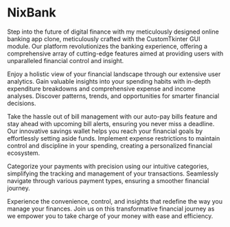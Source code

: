 # NixBank
Step into the future of digital finance with my meticulously designed online banking app clone, meticulously crafted with the CustomTkinter GUI module. Our platform revolutionizes the banking experience, offering a comprehensive array of cutting-edge features aimed at providing users with unparalleled financial control and insight.

Enjoy a holistic view of your financial landscape through our extensive user analytics. Gain valuable insights into your spending habits with in-depth expenditure breakdowns and comprehensive expense and income analyses. Discover patterns, trends, and opportunities for smarter financial decisions.

Take the hassle out of bill management with our auto-pay bills feature and stay ahead with upcoming bill alerts, ensuring you never miss a deadline. Our innovative savings wallet helps you reach your financial goals by effortlessly setting aside funds. Implement expense restrictions to maintain control and discipline in your spending, creating a personalized financial ecosystem.

Categorize your payments with precision using our intuitive categories, simplifying the tracking and management of your transactions. Seamlessly navigate through various payment types, ensuring a smoother financial journey.

Experience the convenience, control, and insights that redefine the way you manage your finances. Join us on this transformative financial journey as we empower you to take charge of your money with ease and efficiency.
